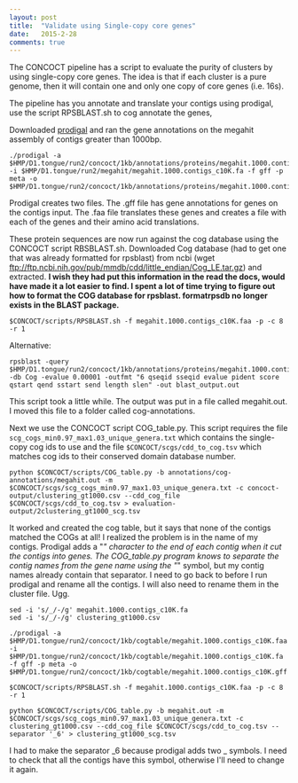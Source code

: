 ```yaml
---
layout: post
title:  "Validate using Single-copy core genes"
date:   2015-2-28
comments: true
---
```


The CONCOCT pipeline has a script to evaluate the purity of clusters by using single-copy core genes. The idea is that if each cluster is a pure genome, then it will contain one and only one copy of core genes (i.e. 16s). 

The pipeline has you annotate and translate your contigs using prodigal, use the script RPSBLAST.sh to cog annotate the genes, 

Downloaded [prodigal](http://prodigal.ornl.gov/downloads.php) and ran the gene annotations on the megahit assembly of contigs greater than 1000bp. 

~~~~
./prodigal -a $HMP/D1.tongue/run2/concoct/1kb/annotations/proteins/megahit.1000.contigs_c10K.faa -i $HMP/D1.tongue/run2/megahit/megahit.1000.contigs_c10K.fa -f gff -p meta -o $HMP/D1.tongue/run2/concoct/1kb/annotations/proteins/megahit.1000.contigs_c10K.gff 
~~~~

Prodigal creates two files. The .gff file has gene annotations for genes on the contigs input. The .faa file translates these genes and creates a file with each of the genes and their amino acid translations. 

These protein sequences are now run against the cog database using the CONCOCT script RBSBLAST.sh. Downloaded Cog database (had to get one that was already formatted for rpsblast) from ncbi (wget ftp://ftp.ncbi.nih.gov/pub/mmdb/cdd/little_endian/Cog_LE.tar.gz) and extracted. **I wish they had put this information in the read the docs, would have made it a lot easier to find. I spent a lot of time trying to figure out how to format the COG database for rpsblast. formatrpsdb no longer exists in the BLAST package.**

~~~~
$CONCOCT/scripts/RPSBLAST.sh -f megahit.1000.contigs_c10K.faa -p -c 8 -r 1
~~~~

Alternative:

~~~~
rpsblast -query $HMP/D1.tongue/run2/concoct/1kb/annotations/proteins/megahit.1000.contigs_c10K.faa -db Cog -evalue 0.00001 -outfmt "6 qseqid sseqid evalue pident score qstart qend sstart send length slen" -out blast_output.out
~~~~



This script took a little while. The output was put in a file called megahit.out. I moved this file to a folder called cog-annotations.

Next we use the CONCOCT script COG_table.py. This script requires the file `scg_cogs_min0.97_max1.03_unique_genera.txt` which contains the single-copy cog ids to use and the file `$CONCOCT/scgs/cdd_to_cog.tsv` which matches cog ids to their conserved domain database number. 

~~~~
python $CONCOCT/scripts/COG_table.py -b annotations/cog-annotations/megahit.out -m $CONCOCT/scgs/scg_cogs_min0.97_max1.03_unique_genera.txt -c concoct-output/clustering_gt1000.csv --cdd_cog_file $CONCOCT/scgs/cdd_to_cog.tsv > evaluation-output/2clustering_gt1000_scg.tsv
~~~~

It worked and created the cog table, but it says that none of the contigs matched the COGs at all! I realized the problem is in the name of my contigs. Prodigal adds a "_" character to the end of each contig when it cut the contigs into genes. The COG_table.py program knows to separate the contig names from the gene name using the "_" symbol, but my contig names already contain that separator. I need to go back to before I run prodigal and rename all the contigs. I will also need to rename them in the cluster file. Ugg.  



~~~~
sed -i 's/_/-/g' megahit.1000.contigs_c10K.fa 
sed -i 's/_/-/g' clustering_gt1000.csv 

./prodigal -a $HMP/D1.tongue/run2/concoct/1kb/cogtable/megahit.1000.contigs_c10K.faa -i $HMP/D1.tongue/run2/concoct/1kb/cogtable/megahit.1000.contigs_c10K.fa -f gff -p meta -o $HMP/D1.tongue/run2/concoct/1kb/cogtable/megahit.1000.contigs_c10K.gff 

$CONCOCT/scripts/RPSBLAST.sh -f megahit.1000.contigs_c10K.faa -p -c 8 -r 1

python $CONCOCT/scripts/COG_table.py -b megahit.out -m $CONCOCT/scgs/scg_cogs_min0.97_max1.03_unique_genera.txt -c clustering_gt1000.csv --cdd_cog_file $CONCOCT/scgs/cdd_to_cog.tsv --separator '_6' > clustering_gt1000_scg.tsv

~~~~

I had to make the separator _6 because prodigal adds two _ symbols. I need to check that all the contigs have this symbol, otherwise I'll need to change it again. 
